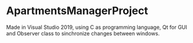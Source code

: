 # ApartmentsManagerProject
Made in Visual Studio 2019, using C as programming language, Qt for GUI and Observer class to sinchronize changes between windows.
